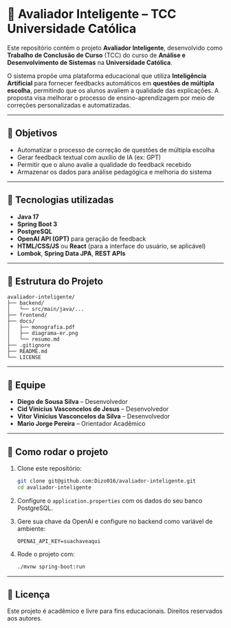 # 🧠 Avaliador Inteligente – TCC Universidade Católica

Este repositório contém o projeto **Avaliador Inteligente**, desenvolvido como **Trabalho de Conclusão de Curso** (TCC) do curso de **Análise e Desenvolvimento de Sistemas** na **Universidade Católica**.

O sistema propõe uma plataforma educacional que utiliza **Inteligência Artificial** para fornecer feedbacks automáticos em **questões de múltipla escolha**, permitindo que os alunos avaliem a qualidade das explicações. A proposta visa melhorar o processo de ensino-aprendizagem por meio de correções personalizadas e automatizadas.

---

## 🎯 Objetivos

- Automatizar o processo de correção de questões de múltipla escolha
- Gerar feedback textual com auxílio de IA (ex: GPT)
- Permitir que o aluno avalie a qualidade do feedback recebido
- Armazenar os dados para análise pedagógica e melhoria do sistema

---

## 🧰 Tecnologias utilizadas

- **Java 17**
- **Spring Boot 3**
- **PostgreSQL**
- **OpenAI API (GPT)** para geração de feedback
- **HTML/CSS/JS** ou **React** (para a interface do usuário, se aplicável)
- **Lombok**, **Spring Data JPA**, **REST APIs**

---

## 📁 Estrutura do Projeto

```
avaliador-inteligente/
├── backend/                  
│   └── src/main/java/...  
├── frontend/                 
├── docs/                
│   ├── monografia.pdf
│   ├── diagrama-er.png
│   └── resumo.md
├── .gitignore
├── README.md
└── LICENSE
```

---

## 👥 Equipe

- **Diego de Sousa Silva** – Desenvolvedor  
- **Cid Vinicius Vasconcelos de Jesus** – Desenvolvedor 
- **Vitor Vinicius Vasconcelos da Silva** – Desenvolvedor  
- **Mario Jorge Pereira** – Orientador Acadêmico

---

## 🚀 Como rodar o projeto

1. Clone este repositório:
   ```bash
   git clone git@github.com:Dizo016/avaliador-inteligente.git
   cd avaliador-inteligente
   ```

2. Configure o `application.properties` com os dados do seu banco PostgreSQL.

3. Gere sua chave da OpenAI e configure no backend como variável de ambiente:
   ```
   OPENAI_API_KEY=suachaveaqui
   ```

4. Rode o projeto com:
   ```bash
   ./mvnw spring-boot:run
   ```

---

## 📄 Licença

Este projeto é acadêmico e livre para fins educacionais. Direitos reservados aos autores.
